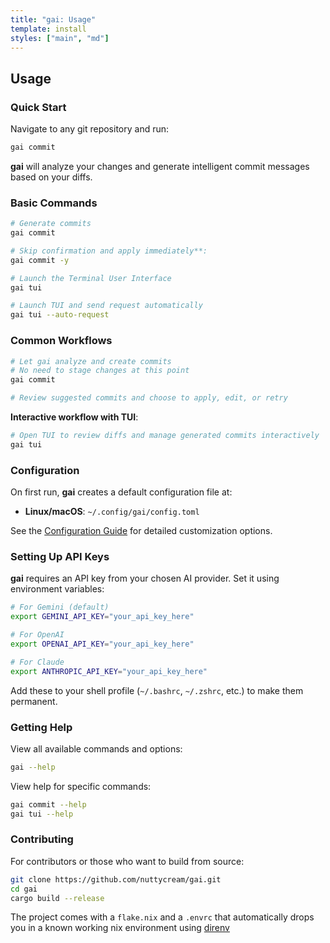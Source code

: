 ```yaml
---
title: "gai: Usage"
template: install
styles: ["main", "md"]
---
```


## Usage

### Quick Start

Navigate to any git repository and run:

```bash
gai commit
```

**gai** will analyze your changes and generate intelligent commit messages based
on your diffs.

### Basic Commands

```bash
# Generate commits
gai commit

# Skip confirmation and apply immediately**:
gai commit -y

# Launch the Terminal User Interface
gai tui

# Launch TUI and send request automatically
gai tui --auto-request
```

### Common Workflows

```bash
# Let gai analyze and create commits
# No need to stage changes at this point
gai commit

# Review suggested commits and choose to apply, edit, or retry
```

**Interactive workflow with TUI**:

```bash
# Open TUI to review diffs and manage generated commits interactively
gai tui
```

### Configuration

On first run, **gai** creates a default configuration file at:

- **Linux/macOS**: `~/.config/gai/config.toml`

See the [Configuration Guide](/config) for detailed customization options.

### Setting Up API Keys

**gai** requires an API key from your chosen AI provider. Set it using
environment variables:

```bash
# For Gemini (default)
export GEMINI_API_KEY="your_api_key_here"

# For OpenAI
export OPENAI_API_KEY="your_api_key_here"

# For Claude
export ANTHROPIC_API_KEY="your_api_key_here"
```

Add these to your shell profile (`~/.bashrc`, `~/.zshrc`, etc.) to make them
permanent.

### Getting Help

View all available commands and options:

```bash
gai --help
```

View help for specific commands:

```bash
gai commit --help
gai tui --help
```

### Contributing

For contributors or those who want to build from source:

```bash
git clone https://github.com/nuttycream/gai.git
cd gai
cargo build --release
```

The project comes with a `flake.nix` and a `.envrc` that automatically drops you
in a known working nix environment using
[direnv](https://github.com/nix-community/nix-direnv)
